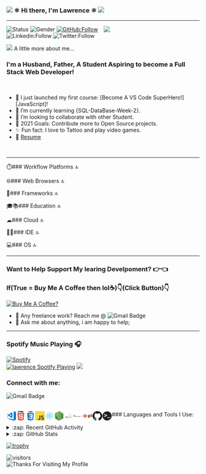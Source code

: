 <h3> <img src="http://31.media.tumblr.com/17fea920ff36ef4f5b877d5216a7aad9/tumblr_mo9xje8zZ41qcbiufo1_1280.gif"width="90" target="_blank"> ⚛️ Hi there, I'm Lawrence ⚛️ <img src="https://i.pinimg.com/originals/2b/a2/43/2ba24339050547c296c33a9ca3207548.gif"
" width="70" target="_blank">
</h3>
<hr />
<img align='right' src="https://media.tenor.com/images/b24460d29cfb2126afbba78c2b02a0d3/tenor.gif" width="250" target="_blank">
<!--

<!-- https://i.pinimg.com/originals/66/83/3e/66833e07d6fb9eb5d724e47d0c814285.gif -->
![Status](https://img.shields.io/badge/status-up-brightgreen) ![Gender](https://img.shields.io/badge/gender-%F0%9F%A4%B5-lightgrey)
[![GitHub:Follow](https://img.shields.io/github/followers/Lawrence?label=follow&style=social)](https://github.com/LawrenceBaatjies)
![Linkedin:Follow](https://img.shields.io/badge/-LawrenceBaatjies-blue?style=flat-square&logo=Linkedin&logoColor=white&link=https://www.linkedin.com/in/lawrence-baatjies-a13904192/)
 ![Twitter:Follow](https://img.shields.io/twitter/follow/Jackwebber?style=social)


 <img src="https://media.giphy.com/media/VgCDAzcKvsR6OM0uWg/giphy.gif" width="60"> A little more about me...  
 <h3>I'm a Husband, Father, A Student Aspiring to become a Full Stack Web Developer!</h3>
<br />

- 🔭 I just launched my first course: [Become A VS Code SuperHero!][JavaScript]!
- 🌱 I’m currently learning {SQL-DataBase-Week-2}.
- 👥 I’m looking to collaborate with other Student.
- 🥅 2021 Goals: Contribute more to Open Source projects.
- ✨ Fun fact: I love to Tattoo and play video games.
 - 📝 [Resume](https://rusty-sj.github.io/media/Rashmi_Jadhav.pdf)
  
<br />
<hr />
 
⏱️### Workflow Platforms 🔝
 
🌐### Web Browsers 🔝 
 
🚀### Frameworks 🔝
 
🎓📚### Education 🔝
 
☁### Cloud 🔝
 
👩‍💻### IDE 🔝
 
 💻### OS 🔝
 <br />
 <hr />
 
 ### Want to Help Support My learing Develpoment? 👉👈
 ### If(True = Buy Me A Coffee then lol☕)👇(Click Button)👇
 
 <a href="https://www.buymeacoffee.com/lawrence.fred" target="_blank"><img src="https://cdn.buymeacoffee.com/buttons/v2/default-red.png" alt="Buy Me A Coffee?" width="150" ></a>
 - 💼 Any freelance work? Reach me @ ![Gmail Badge](https://img.shields.io/badge/-lawrencebaatjies47@gmail.com-c14438?style=plastic&logo=Gmail&logoColor=white&link=mailto:lawrencebaatjies47@gmail.com)
- 💬 Ask me about anything, i am happy to help;
<hr />
 
### Spotify Music Playing 🎧
[![Spotify](https://spotify-readme.sp-xd.vercel.app/api/spotify)](https://open.spotify.com/user/somnathpaul) <br>
[<img src="https://now-playing-codestackr.vercel.app/api/spotify-playing" alt="lawrence Spotify Playing" width="350" />](https://open.spotify.com/user/swyqyimdc12jajde4vpwd2x1b)
<img height="140em" src="https://github-readme-stats.vercel.app/api/LawrenceBaatjies=Gapur&show_icons=true&hide_border=true&&count_private=true&include_all_commits=true" />
<br/>
 
### Connect with me:

![Gmail Badge](https://img.shields.io/badge/-Gmail-c14438?style=plastic&logo=Gmail&logoColor=white&link=mailto:lawrencebaatjies47@gmail.com)

<br/>
### Languages and Tools I Use:

<img align="left" alt="Visual Studio Code" width="25px" src="https://raw.githubusercontent.com/github/explore/80688e429a7d4ef2fca1e82350fe8e3517d3494d/topics/visual-studio-code/visual-studio-code.png" />
<img align="left" alt="HTML5" width="25px" src="https://raw.githubusercontent.com/github/explore/80688e429a7d4ef2fca1e82350fe8e3517d3494d/topics/html/html.png" />
<img align="left" alt="CSS3" width="25px" src="https://raw.githubusercontent.com/github/explore/80688e429a7d4ef2fca1e82350fe8e3517d3494d/topics/css/css.png" />
<img align="left" alt="JavaScript" width="25px" src="https://raw.githubusercontent.com/github/explore/80688e429a7d4ef2fca1e82350fe8e3517d3494d/topics/javascript/javascript.png" />
<img align="left" alt="React" width="25px" src="https://raw.githubusercontent.com/github/explore/80688e429a7d4ef2fca1e82350fe8e3517d3494d/topics/react/react.png" />
<img align="left" alt="Node.js" width="25px" src="https://raw.githubusercontent.com/github/explore/80688e429a7d4ef2fca1e82350fe8e3517d3494d/topics/nodejs/nodejs.png" />
<img align="left" alt="MySQL" width="25px" src="https://raw.githubusercontent.com/github/explore/80688e429a7d4ef2fca1e82350fe8e3517d3494d/topics/mysql/mysql.png" />
<img align="left" alt="MongoDB" width="25px" src="https://raw.githubusercontent.com/github/explore/80688e429a7d4ef2fca1e82350fe8e3517d3494d/topics/mongodb/mongodb.png" />
<img align="left" alt="Git" width="25px" src="https://raw.githubusercontent.com/github/explore/80688e429a7d4ef2fca1e82350fe8e3517d3494d/topics/git/git.png" />
<img align="left" alt="GitHub" width="25px" src="https://raw.githubusercontent.com/github/explore/78df643247d429f6cc873026c0622819ad797942/topics/github/github.png" />
<img align="left" alt="Terminal" width="25px" src="https://raw.githubusercontent.com/github/explore/80688e429a7d4ef2fca1e82350fe8e3517d3494d/topics/terminal/terminal.png" />
<br/>

<br />
<details>
  <summary>:zap: Recent GitHub Activity</summary>

  <!--START_SECTION:activity-->
1. 🗣 Commented on [#3](https://github.com/codeSTACKr/codestackr-vscode-theme/issues/3) in [codeSTACKr/codestackr-vscode-theme](https://github.com/codeSTACKr/codestackr-vscode-theme)
2. 🎉 Merged PR [#8](https://github.com/codeSTACKr/codestackr-vscode-theme/pull/8) in [codeSTACKr/codestackr-vscode-theme](https://github.com/codeSTACKr/codestackr-vscode-theme)
3. 🗣 Commented on [#7](https://github.com/codeSTACKr/free-developer-resources/issues/7) in [codeSTACKr/free-developer-resources](https://github.com/codeSTACKr/free-developer-resources)
4. 🗣 Commented on [#6](https://github.com/codeSTACKr/free-developer-resources/issues/6) in [codeSTACKr/free-developer-resources](https://github.com/codeSTACKr/free-developer-resources)
5. 🎉 Merged PR [#6](https://github.com/codeSTACKr/free-developer-resources/pull/6) in [codeSTACKr/free-developer-resources](https://github.com/codeSTACKr/free-developer-resources)

</details>

<details>
  <summary>:zap: GitHub Stats</summary>

![Profile Views](http://img.shields.io/badge/Profile%20Views-10-blue)

![Lines of code](https://img.shields.io/badge/From%20Hello%20World%20I%27ve%20Written-3.1%20million%20lines%20of%20code-blue)

**🐱 My Github Data** 

> 🏆 235 Contributions in the Year 2021 
 > 
> 📜 32 Public Repositories
 > 
> 🔑 1 Private Repositories 

**Programming Language Proficiency**
```text
HTML         ███████████████████████░░░░░░  
CSS          █████████████████████░░░░   
JavaScript   █████████████████░░░░░ 
React        ████████░░░░░░░░░░░░░░░░░ 
JQuery       █████░░░░░░ 
```
 <hr />
![Lawrence's github stats](https://github-readme-stats.vercel.app/api?username=LawrenceBaatjies&show_icons=true&title_color=fff&icon_color=79ff97&text_color=9f9f9f&bg_color=151515)
 
📱### Contact Me 🔝

![Website]("Still-Pending")
![Course](https://www.freecodecamp.org/jackwebber47)
![Course](https://codepen.io/jackwebber47)
![Twitter](https://twitter.com/Jackweb20299323)
![Youtube](https://www.youtube.com/channel/UCU6BMXFmZyPMmzRwE0T-fkQ)
![Linkedin](https://www.linkedin.com/in/lawrence-baatjies-a13904192/)

</details>

[![trophy](https://github-profile-trophy.vercel.app/?username=LawrenceBaatjies&theme=onedark)](https://github.com/ryo-ma/github-profile-trophy)
 <br />
 
 ![visitors](https://visitor-badge.glitch.me/badge?page_id=page.id) <br/> <img height="100" alt="Thanks For Visiting My Profile" width="100%" src="https://raw.githubusercontent.com/BrunnerLivio/brunnerlivio/master/images/marquee.svg" />
